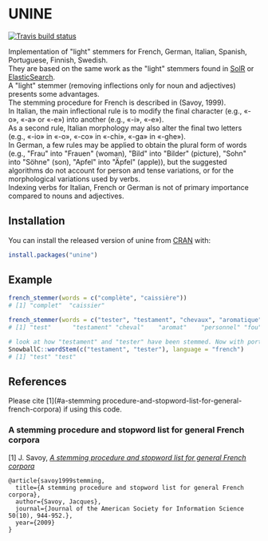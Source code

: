 # UNINE

[![Travis build status](https://travis-ci.org/pommedeterresautee/unine.svg?branch=master)](https://travis-ci.org/pommedeterresautee/unine)

Implementation of "light" stemmers for French, German, Italian, Spanish, Portuguese, Finnish, Swedish.  
They are based on the same work as the "light" stemmers found in [SolR](https://github.com/apache/lucene-solr/blob/master/lucene/analysis/common/src/java/org/apache/lucene/analysis/fr/FrenchLightStemmer.java) or [ElasticSearch](https://www.elastic.co/guide/en/elasticsearch/reference/current/analysis-stemmer-tokenfilter.html).  
A "light" stemmer (removing inflections only for noun and adjectives) presents some advantages.  
The stemming procedure for French is described in (Savoy, 1999).  
In Italian, the main inflectional rule is to modify the final character (e.g., «-o», «-a» or «-e») into another (e.g., «-i», «-e»).  
As a second rule, Italian morphology may also alter the final two letters (e.g., «-io» in «-o», «-co» in «-chi», «-ga» in «-ghe»).  
In German, a few rules may be applied to obtain the plural form of words (e.g., "Frau" into "Frauen" (woman), "Bild" into "Bilder" (picture), "Sohn" into "Söhne" (son), "Apfel" into "Äpfel" (apple)), but the suggested algorithms do not account for person and tense variations, or for the morphological variations used by verbs.  
Indexing verbs for Italian, French or German is not of primary importance compared to nouns and adjectives.

## Installation

You can install the released version of unine from [CRAN](https://CRAN.R-project.org) with:

``` r
install.packages("unine")
```

## Example

``` r
french_stemmer(words = c("complète", "caissière"))
# [1] "complet"  "caissier"

french_stemmer(words = c("tester", "testament", "chevaux", "aromatique", "personnel", "folle"))
# [1] "test"      "testament" "cheval"    "aromat"    "personnel" "fou" 

# look at how "testament" and "tester" have been stemmed. Now with porter stemmer :
SnowballC::wordStem(c("testament", "tester"), language = "french")
# [1] "test" "test"

```

References
----------

Please cite [1](#a-stemming procedure-and-stopword-list-for-general-french-corpora) if using this code.

### A stemming procedure and stopword list for general French corpora

[1] J. Savoy, [*A stemming procedure and stopword list for general French corpora*](http://citeseerx.ist.psu.edu/viewdoc/download?doi=10.1.1.87.7093&rep=rep1&type=pdf)

```
@article{savoy1999stemming,
  title={A stemming procedure and stopword list for general French corpora},
  author={Savoy, Jacques},
  journal={Journal of the American Society for Information Science 50(10), 944-952.},
  year={2009}
}
```
